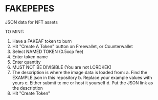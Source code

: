 # FAKEPEPES
JSON data for NFT assets

TO MINT:

1. Have a FAKEAF token to burn
2. Hit "Create A Token" button on Freewallet, or Counterwallet
3. Select NAMED TOKEN (0.5xcp fee)
4. Enter token name
5. Enter quantity
6. MUST NOT BE DIVISIBLE (You are not LORDKEK)
7. The description is where the image data is loaded from:
    a. Find the EXAMPLE.json in this repository
    b. Replace your example values with yours
    c. Either submit to me or host it yourself
    d. Put the JSON link as the description
8. Hit "Create Token"
